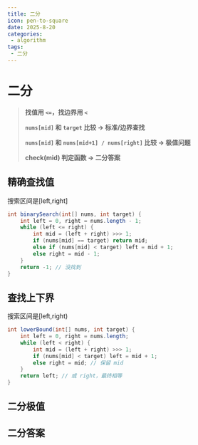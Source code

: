 ```yaml
---
title: 二分
icon: pen-to-square
date: 2025-8-20
categories:
 - algorithm
tags:
 - 二分
---
```

# 二分

>**找值用 `<=`，找边界用 `<`**
>
>**`nums[mid]` 和 `target` 比较 → 标准/边界查找**
>
>**`nums[mid]` 和 `nums[mid+1] / nums[right]` 比较 → 极值问题**
>
>**check(mid) 判定函数 → 二分答案**

## 精确查找值

搜索区间是[left,right]

```java
int binarySearch(int[] nums, int target) {
    int left = 0, right = nums.length - 1;
    while (left <= right) {
        int mid = (left + right) >>> 1;
        if (nums[mid] == target) return mid;
        else if (nums[mid] < target) left = mid + 1;
        else right = mid - 1;
    }
    return -1; // 没找到
}

```

## 查找上下界

搜索区间是[left,right)

```java
int lowerBound(int[] nums, int target) {
    int left = 0, right = nums.length;
    while (left < right) {
        int mid = (left + right) >>> 1;
        if (nums[mid] < target) left = mid + 1;
        else right = mid; // 保留 mid
    }
    return left; // 或 right，最终相等
}

```

## 二分极值 

## 二分答案

